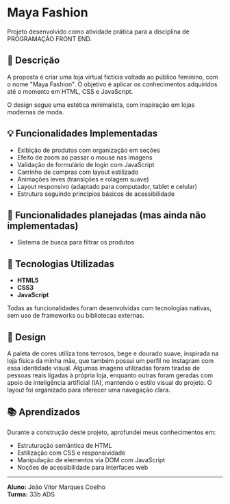 # Maya Fashion

Projeto desenvolvido como atividade prática para a disciplina de PROGRAMAÇÃO FRONT END.

## 📝 Descrição

A proposta é criar uma loja virtual fictícia voltada ao público feminino, com o nome "Maya Fashion". O objetivo é aplicar os conhecimentos adquiridos até o momento em HTML, CSS e JavaScript.

O design segue uma estética  minimalista, com inspiração em lojas modernas de moda.

## 💡 Funcionalidades Implementadas

- Exibição de produtos com organização em seções
- Efeito de zoom ao passar o mouse nas imagens
- Validação de formulário de login com JavaScript
- Carrinho de compras com layout estilizado
- Animações leves (transições e rolagem suave)
- Layout responsivo (adaptado para computador, tablet e celular)
- Estrutura seguindo princípios básicos de acessibilidade

## 🔧 Funcionalidades planejadas (mas ainda não implementadas)

- Sistema de busca para filtrar os produtos

## 🧰 Tecnologias Utilizadas

- **HTML5**
- **CSS3**
- **JavaScript**

Todas as funcionalidades foram desenvolvidas com tecnologias nativas, sem uso de frameworks ou bibliotecas externas.

## 🎨 Design

A paleta de cores utiliza tons terrosos, bege e dourado suave, inspirada na loja física da minha mãe, que também possui um perfil no Instagram com essa identidade visual. Algumas imagens utilizadas foram tiradas de pessoas reais ligadas à própria loja, enquanto outras foram geradas com apoio de inteligência artificial (IA), mantendo o estilo visual do projeto. O layout foi organizado para oferecer uma navegação clara.


## 📚 Aprendizados

Durante a construção deste projeto, aprofundei meus conhecimentos em:
- Estruturação semântica de HTML
- Estilização com CSS e responsividade
- Manipulação de elementos via DOM com JavaScript
- Noções de acessibilidade para interfaces web



---

**Aluno:** João Vitor Marques Coelho  
**Turma:** 33b ADS
